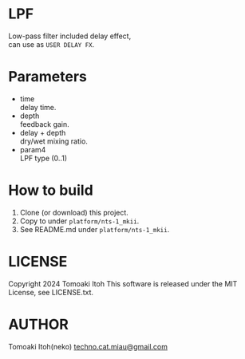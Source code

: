 # LPF
Low-pass filter included delay effect,  
can use as `USER DELAY FX`.

# Parameters
- time  
delay time.
- depth  
feedback gain.
- delay + depth  
dry/wet mixing ratio.
- param4  
LPF type (0..1)

# How to build
1. Clone (or download) this project.
1. Copy to under `platform/nts-1_mkii`.
1. See README.md under `platform/nts-1_mkii`.

# LICENSE
Copyright 2024 Tomoaki Itoh
This software is released under the MIT License, see LICENSE.txt.

# AUTHOR
Tomoaki Itoh(neko) techno.cat.miau@gmail.com
